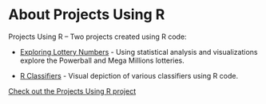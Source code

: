 # About Projects Using R
Projects Using R – Two projects created using R code:

*	[Exploring Lottery Numbers](Exploring-Lottery-Numbers/README.md) - Using statistical analysis and visualizations explore the Powerball and Mega Millions lotteries.

*	[R Classifiers](R-Classifiers/README.md) - Visual depiction of various classifiers using R code. 

[Check out the Projects Using R project](https://github.com/michelle-bh/michelle-bh.github.io/tree/main/Projects-Using-R)
